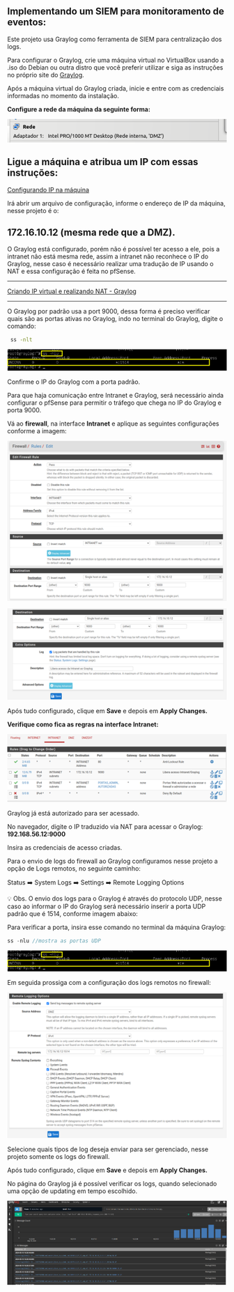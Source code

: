 <h2>Implementando um SIEM para monitoramento de eventos:</h2>
    
   Este projeto usa Graylog como ferramenta de SIEM para centralização dos logs. 
    
   Para configurar o Graylog, crie uma máquina virtual no VirtualBox usando a .iso do Debian ou outra distro que você preferir utilizar e siga as instruções no próprio site do [Graylog](https://go2docs.graylog.org/5-0/downloading_and_installing_graylog/debian_installation.htm).  
    
   Após a máquina virtual do Graylog criada, inicie e entre com as credenciais informadas no momento da instalação. 
    
   **Configure a rede da máquina da seguinte forma:** 
    
   ![rede_graylog01](https://github.com/biancagomesalves/projeto_2_rede_firewall_WAF_SIEM/blob/f71aaa1b33e78052115e7d43c6213d3944d47ac1/imagens/configurando_siem/rede_graylog01.png)
    
   Ligue a máquina e atribua um IP com essas instruções:
---
   [Configurando IP na máquina ](https://github.com/biancagomesalves/projeto_2_rede_firewall_WAF_SIEM/blob/f71aaa1b33e78052115e7d43c6213d3944d47ac1/configs_iniciais_Virtualbox/configurando_IP_na_ma%CC%81quina.md)
    
   Irá abrir um arquivo de configuração, informe o endereço de IP da máquina, nesse projeto é o: 
    
   **172.16.10.12 (mesma rede que a DMZ).**
---

O Graylog está configurado, porém não é possível ter acesso a ele, pois a intranet não está mesma rede, assim a intranet não reconhece o IP do Graylog, nesse caso é necessário realizar uma tradução de IP usando o NAT e essa configuração é feita no pfSense. 

---
   [Criando IP virtual e realizando NAT - Graylog](https://github.com/biancagomesalves/projeto_2_rede_firewall_WAF_SIEM/blob/f71aaa1b33e78052115e7d43c6213d3944d47ac1/implementa%C3%A7%C3%A3o_Firewall_pfSense/Criando%20IP%20virtual%20e%20realizando%20NAT%20-%20Graylog.md)

---

  O Graylog por padrão usa a port 9000, dessa forma é preciso verificar quais são as portas ativas no Graylog, indo no terminal do Graylog, digite o comando: 
    
```bash
 ss -nlt
```
    
![ip_porta_graylog02](https://github.com/biancagomesalves/projeto_2_rede_firewall_WAF_SIEM/blob/f71aaa1b33e78052115e7d43c6213d3944d47ac1/imagens/configurando_siem/porta_udp_graylog06.png)
    
Confirme o IP do Graylog com a porta padrão. 
    
   Para que haja comunicação entre Intranet e Graylog, será necessário ainda configurar o pfSense para permitir o tráfego  que chega no IP do Graylog e porta 9000. 
    
   Vá ao **firewall**, na interface **Intranet** e aplique as seguintes configurações conforme a imagem: 
    
   ![regra_graylog_pfsense03](https://github.com/biancagomesalves/projeto_2_rede_firewall_WAF_SIEM/blob/f71aaa1b33e78052115e7d43c6213d3944d47ac1/imagens/configurando_siem/regra_graylog_pfsense03.png)
   
   ![regra_graylog_pfsense04](https://github.com/biancagomesalves/projeto_2_rede_firewall_WAF_SIEM/blob/f71aaa1b33e78052115e7d43c6213d3944d47ac1/imagens/configurando_siem/regra_graylog_pfsense04.png)
    
   Após tudo configurado, clique em **Save** e depois em **Apply Changes.** 
    
   **Verifique como fica as regras na interface Intranet:**
    
   ![conferindo_regras_graylog05](https://github.com/biancagomesalves/projeto_2_rede_firewall_WAF_SIEM/blob/f71aaa1b33e78052115e7d43c6213d3944d47ac1/imagens/configurando_siem/conferindo_regras_graylog05.png)
    
   Graylog já está autorizado para ser acessado. 
    
   No navegador, digite o IP traduzido via NAT para acessar o Graylog: **192.168.56.12:9000**
    
   Insira as credenciais de acesso criadas. 
    
   Para o envio de logs do firewall ao Graylog configuramos nesse projeto a opção de Logs remotos, no seguinte caminho: 
    
   Status ➡️ System Logs ➡️ Settings ➡️ Remote Logging Options
    
   <aside>
    💡 Obs. O envio dos logs para o Graylog é através do protocolo UDP, nesse caso ao informar o IP do Graylog será necessário inserir a porta UDP padrão que é 1514, conforme imagem abaixo:
    </aside>
    
   Para verificar a porta, insira esse comando no terminal da máquina Graylog: 
    
   ```jsx
   ss -nlu //mostra as portas UDP
   ```
    
   ![porta_udp_graylog06](https://github.com/biancagomesalves/projeto_2_rede_firewall_WAF_SIEM/blob/f71aaa1b33e78052115e7d43c6213d3944d47ac1/imagens/configurando_siem/porta_udp_graylog06.png)
    
     
    
   Em seguida prossiga com a configuração dos logs remotos no firewall: 
    
   ![log_remotos_graylog07](https://github.com/biancagomesalves/projeto_2_rede_firewall_WAF_SIEM/blob/f71aaa1b33e78052115e7d43c6213d3944d47ac1/imagens/configurando_siem/log_remotos_graylog07.png)
    
   Selecione quais tipos de log deseja enviar para ser gerenciado, nesse projeto somente os logs do firewall. 
    
   Após tudo configurado, clique em **Save** e depois em **Apply Changes.** 
    
   No página do Graylog já é possível verificar os logs, quando selecionado uma opção de updating em tempo escolhido. 
    
   ![verificando_logs_graylog08](https://github.com/biancagomesalves/projeto_2_rede_firewall_WAF_SIEM/blob/f71aaa1b33e78052115e7d43c6213d3944d47ac1/imagens/configurando_siem/verificando_logs_graylog08.png)
